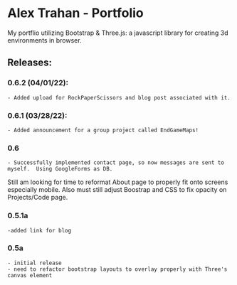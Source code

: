 # Alex Trahan - Portfolio
My portflio utilizing Bootstrap &amp; Three.js: a javascript library for creating 3d environments in browser.

## Releases: 
### 0.6.2 (04/01/22):
	- Added upload for RockPaperScissors and blog post associated with it.
	
### 0.6.1 (03/28/22):
	- Added announcement for a group project called EndGameMaps!

### 0.6
	- Successfully implemented contact page, so now messages are sent to myself.  Using GoogleForms as DB.
	
Still am looking for time to reformat About page to properly fit onto screens especially mobile.
Also must still adjust Boostrap and CSS to fix opacity on Projects/Code page.

### 0.5.1a
	-added link for blog
   
### 0.5a
	- initial release
   	- need to refactor bootstrap layouts to overlay properly with Three's canvas element
